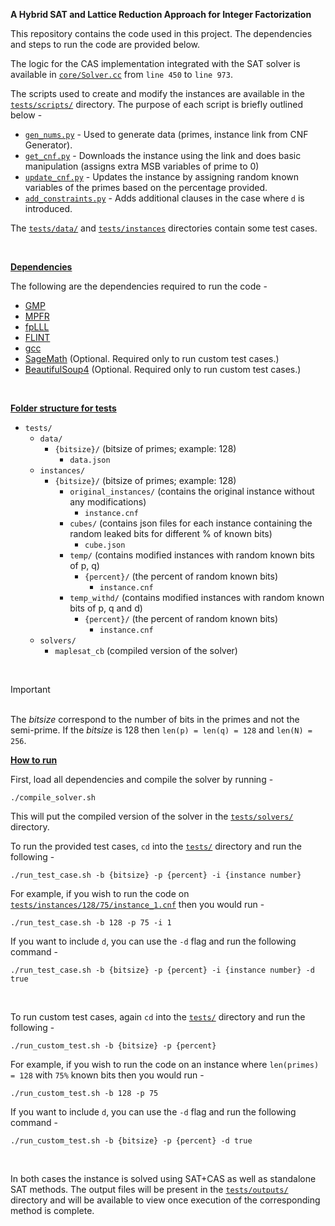 **A Hybrid SAT and Lattice Reduction Approach for Integer Factorization**

This repository contains the code used in this project. The dependencies and steps to run the code are provided below.

The logic for the CAS implementation integrated with the SAT solver is available in [`core/Solver.cc`](core/Solver.cc) from `line 450` to `line 973`.

The scripts used to create and modify the instances are available in the [`tests/scripts/`](tests/scripts/) directory. The purpose of each script is briefly outlined below -
* [`gen_nums.py`](tests/scripts/gen_nums.py) - Used to generate data (primes, instance link from CNF Generator).
* [`get_cnf.py`](tests/scripts/get_cnf.py) - Downloads the instance using the link and does basic manipulation (assigns extra MSB variables of prime to 0)
* [`update_cnf.py`](tests/scripts/update_cnf.py) - Updates the instance by assigning random known variables of the primes based on the percentage provided.
* [`add_constraints.py`](tests/scripts/add_constraints.py) - Adds additional clauses in the case where `d` is introduced.

The [`tests/data/`](tests/data/) and [`tests/instances`](tests/instances/) directories contain some test cases.

<br>

__<u>Dependencies</u>__

The following are the dependencies required to run the code -
* [GMP](https://gmplib.org/)
* [MPFR](https://www.mpfr.org/)
* [fpLLL](https://github.com/fplll/fplll)
* [FLINT](https://flintlib.org/)
* [gcc](https://gcc.gnu.org/)
* [SageMath](https://www.sagemath.org/) (Optional. Required only to run custom test cases.)
* [BeautifulSoup4](https://pypi.org/project/beautifulsoup4/) (Optional. Required only to run custom test cases.)

<br>

__<u>Folder structure for tests</u>__

- `tests/`
    - `data/`
        - `{bitsize}/` (bitsize of primes; example: 128)
            - `data.json`
    - `instances/`
        - `{bitsize}/` (bitsize of primes; example: 128)
            - `original_instances/` (contains the original instance without any modifications)
                - `instance.cnf`
            - `cubes/` (contains json files for each instance containing the random leaked bits for different % of known bits)
                - `cube.json`
            - `temp/` (contains modified instances with random known bits of p, q)
                - `{percent}/` (the percent of random known bits)
                    - `instance.cnf`
            - `temp_withd/` (contains modified instances with random known bits of p, q and d)
                - `{percent}/` (the percent of random known bits)
                    - `instance.cnf`
    - `solvers/`
        - `maplesat_cb` (compiled version of the solver)

<br>

> [!IMPORTANT]
> <br>The _bitsize_ correspond to the number of bits in the primes and not the semi-prime. If the _bitsize_ is 128 then `len(p) = len(q) = 128` and `len(N) = 256`.

__<u>How to run</u>__

First, load all dependencies and compile the solver by running -
```
./compile_solver.sh
```
This will put the compiled version of the solver in the [`tests/solvers/`](tests/solvers/) directory.

To run the provided test cases, `cd` into the [`tests/`](tests/) directory and run the following -
```
./run_test_case.sh -b {bitsize} -p {percent} -i {instance number}
```
For example, if you wish to run the code on [`tests/instances/128/75/instance_1.cnf`](tests/instances/128/75/instance_1.cnf) then you would run -
```
./run_test_case.sh -b 128 -p 75 -i 1
```
If you want to include `d`, you can use the `-d` flag and run the following command -
```
./run_test_case.sh -b {bitsize} -p {percent} -i {instance number} -d true
```

<br>

To run custom test cases, again `cd` into the [`tests/`](tests/) directory and run the following -
```
./run_custom_test.sh -b {bitsize} -p {percent}
```
For example, if you wish to run the code on an instance where `len(primes) = 128` with `75%` known bits then you would run -
```
./run_custom_test.sh -b 128 -p 75
```
If you want to include `d`, you can use the `-d` flag and run the following command -
```
./run_custom_test.sh -b {bitsize} -p {percent} -d true
```

<br>

In both cases the instance is solved using SAT+CAS as well as standalone SAT methods. The output files will be present in the [`tests/outputs/`](tests/outputs/) directory and will be available to view once execution of the corresponding method is complete.